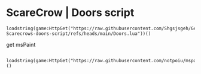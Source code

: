 # ScareCrow | Doors script

    loadstring(game:HttpGet("https://raw.githubusercontent.com/Shgsjsgeh/Get-Scarecrows-doors-script/refs/heads/main/Doors.lua"))()
 get msPaint

     loadstring(game:HttpGet("https://raw.githubusercontent.com/notpoiu/mspaint/main/main.lua"))()

